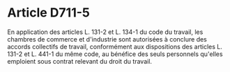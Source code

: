 # Article D711-5

En application des articles L. 131-2 et L. 134-1 du code du travail, les chambres de commerce et d'industrie sont autorisées à conclure des accords collectifs de travail, conformément aux dispositions des articles L. 131-2 et L. 441-1 du même code, au bénéfice des seuls personnels qu'elles emploient sous contrat relevant du droit du travail.
